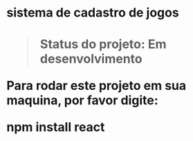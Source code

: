 <h1> sistema de cadastro de jogos <h1>
  
  >Status do projeto: Em desenvolvimento
  
  Para rodar este projeto em sua maquina, por favor digite:
  
npm install react
